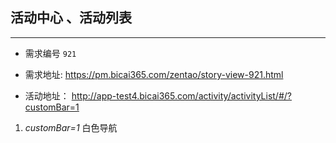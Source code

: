 ## 活动中心 、活动列表

---
 - 需求编号 `921`
 - 需求地址: https://pm.bicai365.com/zentao/story-view-921.html

 
 - 活动地址： http://app-test4.bicai365.com/activity/activityList/#/?customBar=1
 1. *customBar=1*  白色导航